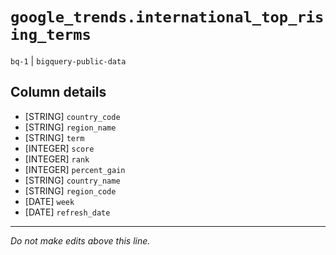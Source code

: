 # `google_trends.international_top_rising_terms`
`bq-1` | `bigquery-public-data`

## Column details
* [STRING]    `country_code`
* [STRING]    `region_name`
* [STRING]    `term`
* [INTEGER]   `score`
* [INTEGER]   `rank`
* [INTEGER]   `percent_gain`
* [STRING]    `country_name`
* [STRING]    `region_code`
* [DATE]      `week`
* [DATE]      `refresh_date`

-------------------------------------------------------------------------------
*Do not make edits above this line.*
